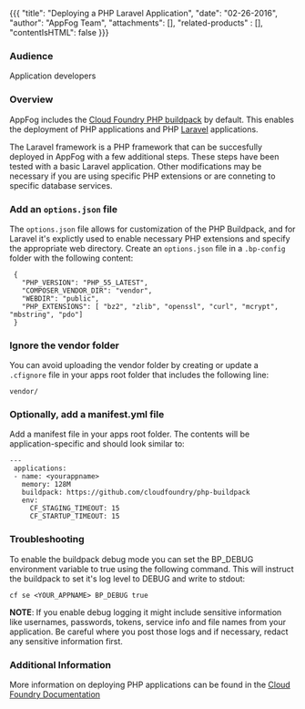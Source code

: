 {{{
  "title": "Deploying a PHP Laravel Application",
  "date": "02-26-2016",
  "author": "AppFog Team",
  "attachments": [],
  "related-products" : [],
  "contentIsHTML": false
}}}

### Audience

Application developers

### Overview

AppFog includes the [Cloud Foundry PHP buildpack](https://github.com/cloudfoundry/php-buildpack) by default. This enables the deployment of PHP applications and PHP [Laravel](https://www.laravel.com/) applications.

The Laravel framework is a PHP framework that can be succesfully deployed in AppFog with a few additional steps.  These steps have been tested with a basic Laravel application.  Other modifications may be necessary if you are using specific PHP extensions or are conneting to specific database services.

### Add an `options.json` file

The `options.json` file allows for customization of the PHP Buildpack, and for Laravel it's explictly used to enable necessary PHP extensions and specify the appropriate web directory.  Create an `options.json` file in a `.bp-config` folder with the following content:

```
 {
   "PHP_VERSION": "PHP_55_LATEST",
   "COMPOSER_VENDOR_DIR": "vendor",
   "WEBDIR": "public",
   "PHP_EXTENSIONS": [ "bz2", "zlib", "openssl", "curl", "mcrypt", "mbstring", "pdo"]
 }
```

### Ignore the vendor folder
You can avoid uploading the vendor folder by creating or update a `.cfignore` file in your apps root folder that includes the following line:

```
vendor/
```

### Optionally, add a manifest.yml file
Add a manifest file in your apps root folder.  The contents will be application-specific and should look similar to:

```
---
 applications:
 - name: <yourappname>
   memory: 128M
   buildpack: https://github.com/cloudfoundry/php-buildpack
   env:
     CF_STAGING_TIMEOUT: 15
     CF_STARTUP_TIMEOUT: 15
```

### Troubleshooting

To enable the buildpack debug mode you can set the BP_DEBUG environment variable to true using the following command. This will instruct the buildpack to set it's log level to DEBUG and write to stdout:

```
cf se <YOUR_APPNAME> BP_DEBUG true
```
<b>NOTE</b>: If you enable debug logging it might include sensitive information like usernames, passwords, tokens, service info and file names from your application. Be careful where you post those logs and if necessary, redact any sensitive information first.
### Additional Information

More information on deploying PHP applications can be found in the [Cloud Foundry Documentation](http://http://docs.cloudfoundry.org/buildpacks/php/index.html)
